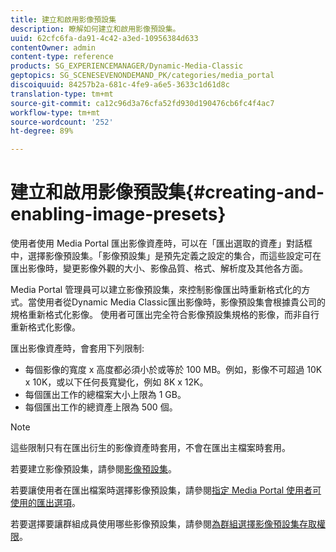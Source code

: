 ```yaml
---
title: 建立和啟用影像預設集
description: 瞭解如何建立和啟用影像預設集。
uuid: 62cfc6fa-da91-4c42-a3ed-10956384d633
contentOwner: admin
content-type: reference
products: SG_EXPERIENCEMANAGER/Dynamic-Media-Classic
geptopics: SG_SCENESEVENONDEMAND_PK/categories/media_portal
discoiquuid: 84257b2a-681c-4fe9-a6e5-3633c1d61d8c
translation-type: tm+mt
source-git-commit: ca12c96d3a76cfa52fd930d190476cb6fc4f4ac7
workflow-type: tm+mt
source-wordcount: '252'
ht-degree: 89%

---
```



# 建立和啟用影像預設集{#creating-and-enabling-image-presets}

使用者使用 Media Portal 匯出影像資產時，可以在「匯出選取的資產」對話框中，選擇影像預設集。「影像預設集」是預先定義之設定的集合，而這些設定可在匯出影像時，變更影像外觀的大小、影像品質、格式、解析度及其他各方面。

Media Portal 管理員可以建立影像預設集，來控制影像匯出時重新格式化的方式。當使用者從Dynamic Media Classic匯出影像時，影像預設集會根據貴公司的規格重新格式化影像。 使用者可匯出完全符合影像預設集規格的影像，而非自行重新格式化影像。

匯出影像資產時，會套用下列限制:

* 每個影像的寬度 x 高度都必須小於或等於 100 MB。例如，影像不可超過 10K x 10K，或以下任何長寬變化，例如 8K x 12K。
* 每個匯出工作的總檔案大小上限為 1 GB。
* 每個匯出工作的總資產上限為 500 個。

>[!NOTE]
>
>這些限制只有在匯出衍生的影像資產時套用，不會在匯出主檔案時套用。

若要建立影像預設集，請參閱[影像預設集](application-setup.md#image_presets)。

若要讓使用者在匯出檔案時選擇影像預設集，請參閱[指定 Media Portal 使用者可使用的匯出選項](specifying-export-options-available-media.md#specifying_export_options_available_to_media_portal_users)。

若要選擇要讓群組成員使用哪些影像預設集，請參閱[為群組選擇影像預設集存取權限](creating-media-portal-groups.md#choosing_image_preset_access_permissions_for_a_group)。
